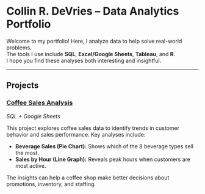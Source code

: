 # Collin R. DeVries – Data Analytics Portfolio

Welcome to my portfolio! Here, I analyze data to help solve real-world problems.  
The tools I use include **SQL**, **Excel/Google Sheets**, **Tableau**, and **R**.  
I hope you find these analyses both interesting and insightful.

---

## Projects

### [Coffee Sales Analysis](https://github.com/yourusername/coffee_sales_analysis)  
*SQL + Google Sheets*  

This project explores coffee sales data to identify trends in customer behavior and sales performance. 
Key analyses include:  
- **Beverage Sales (Pie Chart):** Shows which of the 8 beverage types sell the most.  
- **Sales by Hour (Line Graph):** Reveals peak hours when customers are most active.  

The insights can help a coffee shop make better decisions about promotions, inventory, and staffing. 
